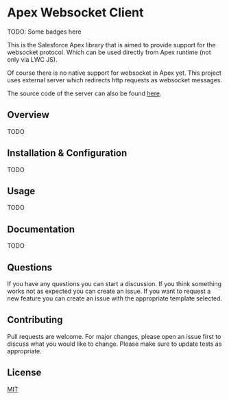 # Apex Websocket Client

TODO: Some badges here

This is the Salesforce Apex library that is aimed to provide support for the websocket protocol. Which can be used directly from Apex runtime (not only via LWC JS).

Of course there is no native support for websocket in Apex yet. This project uses external server which redirects http requests as websocket messages.

The source code of the server can also be found [here](src/ws-dispatcher).

## Overview

TODO

## Installation & Configuration

TODO

## Usage

TODO

## Documentation

TODO

## Questions

If you have any questions you can start a discussion. If you think something works not as expected you can create an issue. If you want to request a new feature you can create an issue with the appropriate template selected.

## Contributing

Pull requests are welcome. For major changes, please open an issue first to discuss what you would like to change.
Please make sure to update tests as appropriate.

## License

[MIT](LICENSE)
